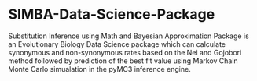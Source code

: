 # SIMBA-Data-Science-Package

Substitution Inference using Math and Bayesian Approximation Package is an Evolutionary Biology Data Science package which can calculate synonymous and non-synonymous 
rates based on the Nei and Gojobori method followed by prediction of the best fit value using Markov Chain Monte Carlo simualation in the pyMC3 inference engine.
